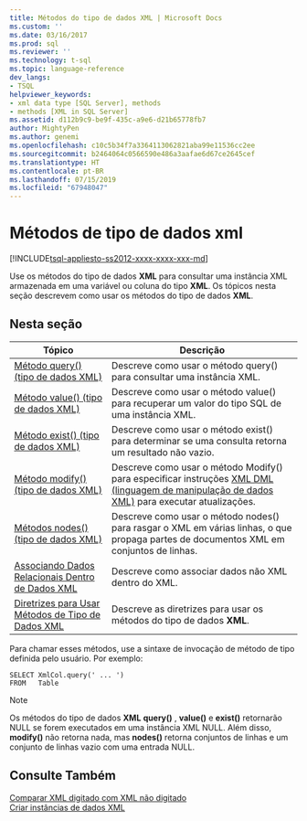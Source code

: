```yaml
---
title: Métodos do tipo de dados XML | Microsoft Docs
ms.custom: ''
ms.date: 03/16/2017
ms.prod: sql
ms.reviewer: ''
ms.technology: t-sql
ms.topic: language-reference
dev_langs:
- TSQL
helpviewer_keywords:
- xml data type [SQL Server], methods
- methods [XML in SQL Server]
ms.assetid: d112b9c9-be9f-435c-a9e6-d21b65778fb7
author: MightyPen
ms.author: genemi
ms.openlocfilehash: c10c5b34f7a3364113062821aba99e11536cc2ee
ms.sourcegitcommit: b2464064c0566590e486a3aafae6d67ce2645cef
ms.translationtype: HT
ms.contentlocale: pt-BR
ms.lasthandoff: 07/15/2019
ms.locfileid: "67948047"
---
```

# <a name="xml-data-type-methods"></a>Métodos de tipo de dados xml
[!INCLUDE[tsql-appliesto-ss2012-xxxx-xxxx-xxx-md](../../includes/tsql-appliesto-ss2012-xxxx-xxxx-xxx-md.md)]

  Use os métodos do tipo de dados **XML** para consultar uma instância XML armazenada em uma variável ou coluna do tipo **XML**. Os tópicos nesta seção descrevem como usar os métodos do tipo de dados **XML**.  
  
## <a name="in-this-section"></a>Nesta seção  
  
|Tópico|Descrição|  
|-----------|-----------------|  
|[Método query&#40;&#41; &#40;tipo de dados XML&#41;](../../t-sql/xml/query-method-xml-data-type.md)|Descreve como usar o método query() para consultar uma instância XML.|  
|[Método value&#40;&#41; &#40;tipo de dados XML&#41;](../../t-sql/xml/value-method-xml-data-type.md)|Descreve como usar o método value() para recuperar um valor do tipo SQL de uma instância XML.|  
|[Método exist&#40;&#41; &#40;tipo de dados XML&#41;](../../t-sql/xml/exist-method-xml-data-type.md)|Descreve como usar o método exist() para determinar se uma consulta retorna um resultado não vazio.|  
|[Método modify&#40;&#41; &#40;tipo de dados XML&#41;](../../t-sql/xml/modify-method-xml-data-type.md)|Descreve como usar o método Modify() para especificar instruções [XML DML &#40;linguagem de manipulação de dados XML&#41;](../../t-sql/xml/xml-data-modification-language-xml-dml.md) para executar atualizações.|  
|[Métodos nodes&#40;&#41; &#40;tipo de dados XML&#41;](../../t-sql/xml/nodes-method-xml-data-type.md)|Descreve como usar o método nodes() para rasgar o XML em várias linhas, o que propaga partes de documentos XML em conjuntos de linhas.|  
|[Associando Dados Relacionais Dentro de Dados XML](../../t-sql/xml/binding-relational-data-inside-xml-data.md)|Descreve como associar dados não XML dentro do XML.|  
|[Diretrizes para Usar Métodos de Tipo de Dados XML](../../t-sql/xml/guidelines-for-using-xml-data-type-methods.md)|Descreve as diretrizes para usar os métodos do tipo de dados **XML**.|  
  
 Para chamar esses métodos, use a sintaxe de invocação de método de tipo definida pelo usuário. Por exemplo:  
  
```  
SELECT XmlCol.query(' ... ')  
FROM   Table  
```  
  
> [!NOTE]  
>  Os métodos do tipo de dados **XML** **query()** , **value()** e **exist()** retornarão NULL se forem executados em uma instância XML NULL. Além disso, **modify()** não retorna nada, mas **nodes()** retorna conjuntos de linhas e um conjunto de linhas vazio com uma entrada NULL.  
  
## <a name="see-also"></a>Consulte Também  
 [Comparar XML digitado com XML não digitado](../../relational-databases/xml/compare-typed-xml-to-untyped-xml.md)   
 [Criar instâncias de dados XML](../../relational-databases/xml/create-instances-of-xml-data.md)  
  
  
